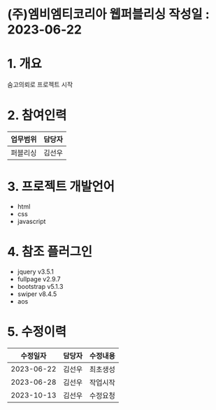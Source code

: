 # (주)엠비엠티코리아 웹퍼블리싱   작성일 : 2023-06-22
              
# 1. 개요
숨고의뢰로 프로젝트 시작

# 2. 참여인력

| 업무범위 | 담당자 |
| ------ | ------ |
| 퍼블리싱 | 김선우

# 3. 프로젝트 개발언어
   * html
   * css
   * javascript

# 4. 참조 플러그인
   * jquery v3.5.1
   * fullpage v2.9.7
   * bootstrap v5.1.3
   * swiper v8.4.5
   * aos


# 5. 수정이력

| 수정일자 | 담당자 | 수정내용 |
| ------ | ------ | ------ |
| 2023-06-22 | 김선우 | 최초생성 |
| 2023-06-28 | 김선우 | 작업시작 |
| 2023-10-13 | 김선우 | 수정요청 |
